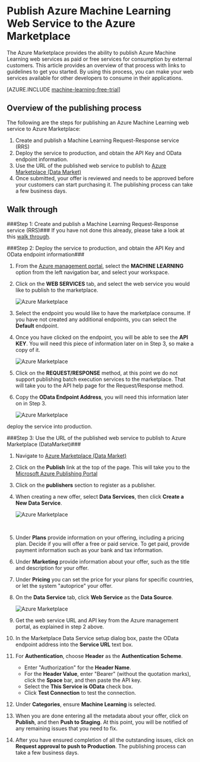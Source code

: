 <properties 
	pageTitle="Publish machine learning web service to Azure Marketplace | Microsoft Azure" 
	description="How to publish your Azure Machine Learning Web Service to the Azure Marketplace" 
	services="machine-learning" 
	documentationCenter="" 
	authors="LuisCabrer" 
	manager="paulettm" 
	editor="cgronlun"/>

<tags 
	ms.service="machine-learning" 
	ms.workload="data-services" 
	ms.tgt_pltfrm="na" 
	ms.devlang="na" 
	ms.topic="article" 
	ms.date="09/01/2015" 
	ms.author="bharaths"/>

# Publish Azure Machine Learning Web Service to the Azure Marketplace 

The Azure Marketplace provides the ability to publish Azure Machine Learning web services as paid or free services for consumption by external customers. This article provides an overview of that process with links to guidelines to get you started. By using this process, you can make your web services available for other developers to consume in their applications.


[AZURE.INCLUDE [machine-learning-free-trial](../../includes/machine-learning-free-trial.md)]

## Overview of the publishing process 

The following are the steps for publishing an Azure Machine Learning web service to Azure Marketplace:

1. Create and publish a Machine Learning Request-Response service (RRS)
2. Deploy the service to production, and obtain the API Key and OData endpoint information.
3. Use the URL of the published web service to publish to [Azure Marketplace (Data Market)](https://publish.windowsazure.com/workspace/) 
4. Once submitted, your offer is reviewed and needs to be approved before your customers can start purchasing it. The publishing process can take a few business days. 

## Walk through
###Step 1: Create and publish a Machine Learning Request-Response service (RRS)###
 If you have not done this already, please take a look at this [walk through](machine-learning-walkthrough-5-publish-web-service.md).

###Step 2: Deploy the service to production, and obtain the API Key and OData endpoint information###
1. From the [Azure management portal](http://manage.windowsazure.com), select the **MACHINE LEARNING** option from the left navigation bar, and select your workspace. 

2. Click on the **WEB SERVICES** tab, and select the web service you would like to publish to the marketplace.

	![Azure Marketplace][workspace]

3. Select the endpoint you would like to have the marketplace consume. If you have not created any additional endpoints, you can select the **Default** endpoint.

4. Once you have clicked on the endpoint, you will be able to see the **API KEY**. You will need this piece of information later on in Step 3, so make a copy of it.

	![Azure Marketplace][apikey]

5. Click on the **REQUEST/RESPONSE** method, at this point we do not support publishing batch execution services to the marketplace. That will take you to the API help page for the Request/Response method.

6. Copy the **OData Endpoint Address**, you will need this information later on in Step 3.

	![Azure Marketplace][odata]




deploy the service into production.



###Step 3: Use the URL of the published web service to publish to Azure Marketplace (DataMarket)###

1.  Navigate to [Azure Marketplace (Data Market)](http://datamarket.azure.com/home) 
2.  Click on the **Publish** link at the top of the page. This will take you to the [Microsoft Azure Publishing Portal](https://publish.windowsazure.com)
3.  Click on the **publishers** section to register as a publisher.
4.	When creating a new offer, select **Data Services**, then click **Create a New Data Service**. 
 
	![Azure Marketplace][image1]

	<br />


5.	Under **Plans** provide information on your offering, including a pricing plan. Decide if you will offer a free or paid service. To get paid, provide payment information such as your bank and tax information.

6.	Under **Marketing** provide information about your offer, such as the title and description for your offer.

7.	Under **Pricing** you can set the price for your plans for specific countries, or let the system "autoprice" your offer.

8. On the **Data Service** tab, click **Web Service** as the **Data Source**.

	![Azure Marketplace][image2]

9.	Get the web service URL and API key from the Azure management portal, as explained in step 2 above.

10.	In the Marketplace Data Service setup dialog box, paste the OData endpoint address into the **Service URL** text box.

11. For **Authentication**, choose **Header** as the **Authentication Scheme**.

	- Enter "Authorization" for the **Header Name**.
	- For the **Header Value**, enter "Bearer" (without the quotation marks), click the **Space** bar, and then paste the API key.
	- Select the **This Service is OData** check box.
	- Click **Test Connection** to test the connection.

12.	Under **Categories**, ensure **Machine Learning** is selected.

13. When you are done entering all the metadata about your offer, click on **Publish**, and then **Push to Staging**. At this point, you will be notified of any remaining issues that you need to fix.

14. After you have ensured completion of all the outstanding issues, click on **Request approval to push to Production**. The publishing process can take a few business days. 


[image1]:./media/machine-learning-publish-web-service-to-azure-marketplace/image1.png
[image2]:./media/machine-learning-publish-web-service-to-azure-marketplace/image2.png
[workspace]:./media/machine-learning-publish-web-service-to-azure-marketplace/selectworkspace.png
[apikey]:./media/machine-learning-publish-web-service-to-azure-marketplace/apikey.png
[odata]:./media/machine-learning-publish-web-service-to-azure-marketplace/odata.png
 

